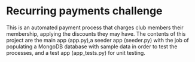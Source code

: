 # Recurring payments challenge
This is an automated payment process that charges club members their membership, applying the discounts they may have.
The contents of this project are the main app (app.py),a seeder app (seeder.py) with the job of populating a MongoDB database with sample data in order to test the processes, and a test app (app_tests.py) for unit testing.
